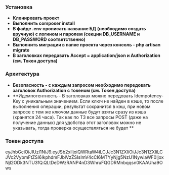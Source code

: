 ### Установка

- **Клонировать проект**
- **Выполнить composer install**
- **В файде .env прописать название БД (необходимо создать вручную) с логином и паролем (секции DB_USERNAME и DB_PASSWORD соответственно)**
- **Выполнить миграции в папке проекта через консоль - php artisan migrate**
- **В заголовках передавать Accept = application/json и Authorization (см. Токен доступа)**

### Архитектура

- **Безопасность - с каждым запросом необходимо передовать заголовок Authorization с токеном (см. Токен доступа)**
- **Идемпотентность - В заголовках можно передовать Idempotency-Key с уникальным значением. Если ключ не найден в кэше, то после выполнения операции, результат сохранится в кэш, при новом запросе с тем же ключом данные будут взяты сразу из кэша (хранятся 24 часа).  Так как по ТЗ все запросы POST (даже на получение данных) для удобства этот заголовок можно не указывать, тогда проверка осуществляться не будет **


### Токен доступа
eyJhbGciOiJIUzI1NiJ9.eyJSb2xlIjoiQWRtaW4iLCJJc3N1ZXIiOiJJc3N1ZXIiLCJVc2VybmFtZSI6IkphdmFJblVzZSIsImV4cCI6MTYyNjg5NzU1NywiaWF0IjoxNjI2ODk3NTU3fQ.QLtDeDWzRANP4nD3WhruFQGDRMnbqqsn0KAAUha9Ows
